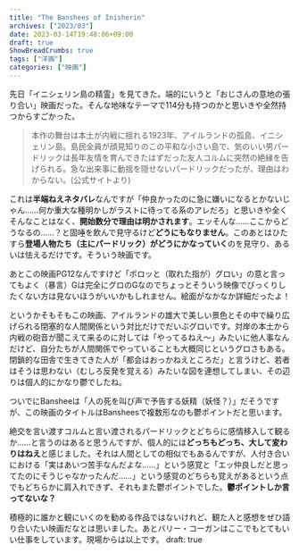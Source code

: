```yaml
---
title: "The Banshees of Inisherin"
archives: ["2023/03"]
date: 2023-03-14T19:48:06+09:00
draft: true
ShowBreadCrumbs: true
tags: ["洋画"]
categories: ["映画"]
---
```


先日「イニシェリン島の精霊」を見てきた。端的にいうと「おじさんの意地の張り合い」映画だった。そんな地味なテーマで114分も持つのかと思いきや全然持つからすごかった。

>本作の舞台は本土が内戦に揺れる1923年、アイルランドの孤島、イニシェリン島。島民全員が顔見知りのこの平和な小さい島で、気のいい男パードリックは長年友情を育んできたはずだった友人コルムに突然の絶縁を告げられる。急な出来事に動揺を隠せないパードリックだったが、理由はわからない。(公式サイトより)

これは**半端ねえネタバレ**なんですが「仲良かったのに急に嫌いになるとかないじゃん……何か重大な種明かしがラストに待ってる系のアレだろ」と思いきや全くそんなことはなく、**開始数分で理由は明かされます**。エッそんな……ここからどうなるの……？と固唾を飲んで見守るけど**どうにもなりません**。このあとはひたすら**登場人物たち（主にパードリック）がどうにかなっていく**のを見守り、あるいは怯えるだけです。そういう映画です。

あとこの映画PG12なんですけど「ポロッと（取れた指が）グロい」の意と言ってもよく（暴言）Gは完全にグロのGなのでちょっとそういう映像でびっくりしたくない方は見ないほうがいいかもしれません。絵面がなかなか詳細だったよ！

というかそもそもこの映画、アイルランドの雄大で美しい景色とその中で繰り広げられる閉塞的な人間関係という対比だけでだいぶグロいです。対岸の本土から内戦の砲音が聞こえて来るのに対しては「やってるねえ〜」みたいに他人事なんだけど、自分たちが人間関係でやっていることも大概同じというグロさもある。閉鎖的な田舎で生きてきた人が「都会はおっかねえところだ」と言うけど、若者はそうは思わない（むしろ反発を覚える）みたいな図を連想してしまい、その辺りは個人的にかなり鬱でしたね。

ついでにBansheeは「人の死を叫び声で予告する妖精（妖怪？）」だそうですが、この映画のタイトルはBansheesで複数形なのも鬱ポイントだと思います。

絶交を言い渡すコルムと言い渡されるパードリックとどちらに感情移入して観るか……と言うのはあると思うんですが、個人的には**どっちもどっち、大して変わりはねえ**と感じました。それは人間としての相似でもあるんですが、人付き合いにおける「実はあいつ苦手なんだよな……」という感覚と「エッ仲良しだと思ってたのにそうじゃなかったんだ……」という感覚のどちらも覚えがあるという点でもどちらかに肩入れできず、それもまた鬱ポイントでした。**鬱ポイントしか言ってないな？**

積極的に誰かと観にいくのを勧める作品ではないけれど、観た人と感想をぜひ語り合いたい映画だなとは思いました。あとバリー・コーガンはここでもとてもいい仕事をしています。現場からは以上です。
draft: true
